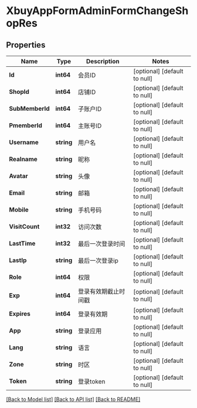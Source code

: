 # XbuyAppFormAdminFormChangeShopRes

## Properties
Name | Type | Description | Notes
------------ | ------------- | ------------- | -------------
**Id** | **int64** | 会员ID | [optional] [default to null]
**ShopId** | **int64** | 店铺ID | [optional] [default to null]
**SubMemberId** | **int64** | 子账户ID | [optional] [default to null]
**PmemberId** | **int64** | 主账号ID | [optional] [default to null]
**Username** | **string** | 用户名 | [optional] [default to null]
**Realname** | **string** | 昵称 | [optional] [default to null]
**Avatar** | **string** | 头像 | [optional] [default to null]
**Email** | **string** | 邮箱 | [optional] [default to null]
**Mobile** | **string** | 手机号码 | [optional] [default to null]
**VisitCount** | **int32** | 访问次数 | [optional] [default to null]
**LastTime** | **int32** | 最后一次登录时间 | [optional] [default to null]
**LastIp** | **string** | 最后一次登录ip | [optional] [default to null]
**Role** | **int64** | 权限 | [optional] [default to null]
**Exp** | **int64** | 登录有效期截止时间戳 | [optional] [default to null]
**Expires** | **int64** | 登录有效期 | [optional] [default to null]
**App** | **string** | 登录应用 | [optional] [default to null]
**Lang** | **string** | 语言 | [optional] [default to null]
**Zone** | **string** | 时区 | [optional] [default to null]
**Token** | **string** | 登录token | [optional] [default to null]

[[Back to Model list]](../README.md#documentation-for-models) [[Back to API list]](../README.md#documentation-for-api-endpoints) [[Back to README]](../README.md)

